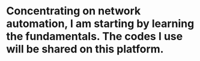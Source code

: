 

# Concentrating on network automation, I am starting by learning the fundamentals. The codes I use will be shared on this platform.
